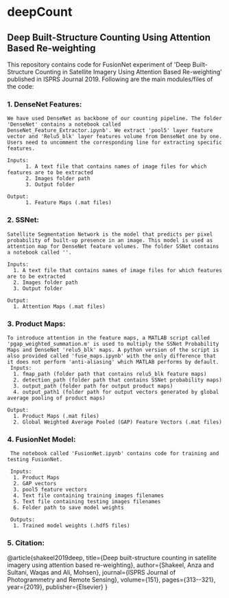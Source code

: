 # deepCount
## Deep Built-Structure Counting Using Attention Based Re-weighting

This repository contains code for FusionNet experiment of 'Deep Built-Structure Counting in Satellite Imagery Using Attention Based Re-weighting' published in ISPRS Journal 2019. Following are the main modules/files of the code:

### 1. DenseNet Features:
    We have used DenseNet as backbone of our counting pipeline. The folder 'DenseNet' contains a notebook called DenseNet_Feature_Extractor.ipynb'. We extract 'pool5' layer feature vector and 'Relu5_blk' layer features volume from DenseNet one by one. Users need to uncomment the corresponding line for extracting specific features.
    
    Inputs:
          1. A text file that contains names of image files for which features are to be extracted
          2. Images folder path
          3. Output folder
      
    Output:
          1. Feature Maps (.mat files)
      
### 2. SSNet:
    Satellite Segmentation Network is the model that predicts per pixel probability of built-up presence in an image. This model is used as attention map for DenseNet feature volumes. The folder SSNet contains a notebook called ''.
    
    Inputs:
      1. A text file that contains names of image files for which features are to be extracted
      2. Images folder path
      3. Output folder
      
    Output:
      1. Attention Maps (.mat files)
      
### 3. Product Maps:
    To introduce attention in the feature maps, a MATLAB script called 'pgap_weighted_summation.m' is used to multiply the SSNet Probability Maps and DenseNet 'relu5_blk' maps. A python version of the script is also provided called 'fuse_maps.ipynb' with the only difference that it does not perform 'anti-aliasing' which MATLAB performs by default.
     Inputs:
      1. fmap_path (folder path that contains relu5_blk feature maps)
      2. detection_path (folder path that contains SSNet probability maps)
      3. output_path (folder path for output product maps)
      4. output_path1 (folder path for output vectors generated by global average pooling of product maps)
      
    Output:
      1. Product Maps (.mat files)
      2. Global Weighted Average Pooled (GAP) Feature Vectors (.mat files)
      
 ### 4. FusionNet Model:
     The notebook called 'FusionNet.ipynb' contains code for training and testing FusionNet.
     
     Inputs:
      1. Product Maps
      2. GAP vectors
      3. pool5 feature vectors
      4. Text file containing training images filenames
      5. Text file containing testing images filenames
      6. Folder path to save model weights
      
     Outputs:
      1. Trained model weights (.hdf5 files)
      
      
 ### 5. Citation:
 @article{shakeel2019deep,
  title={Deep built-structure counting in satellite imagery using attention based re-weighting},
  author={Shakeel, Anza and Sultani, Waqas and Ali, Mohsen},
  journal={ISPRS Journal of Photogrammetry and Remote Sensing},
  volume={151},
  pages={313--321},
  year={2019},
  publisher={Elsevier}
}
 
      
